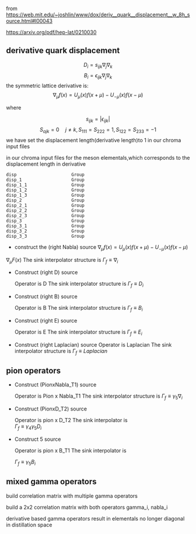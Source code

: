 from https://web.mit.edu/~joshlin/www/dox/deriv__quark__displacement__w_8h_source.html#l00043

https://arxiv.org/pdf/hep-lat/0210030

## derivative quark displacement

$$D_i = s_{ijk}\nabla_j\nabla_k$$
$$B_i = \epsilon_{ijk}\nabla_j\nabla_k$$
the symmetric lattice derivative is:
$$\nabla_\mu f(x) = U_\mu(x)f(x+\mu) - U_{-\mu}(x)f(x-\mu)$$

where
 
$$s_{ijk} = |\epsilon_{ijk}|$$
$$S_{\alpha jk} = 0\quad j\ne k, S_{111}=S_{222}=1, S_{122}=S_{233}=-1$$
we have set the displacement length(derivative length)to 1 in our chroma input files

in our chroma input files for the meson elementals,which corresponds to the displacement length in derivative
```
disp                     Group
disp_1                   Group
disp_1_1                 Group
disp_1_2                 Group
disp_1_3                 Group
disp_2                   Group
disp_2_1                 Group
disp_2_2                 Group
disp_2_3                 Group
disp_3                   Group
disp_3_1                 Group
disp_3_2                 Group
disp_3_3                 Group
```
* construct the (right Nabla) source 
$\nabla_\mu f(x) = U_\mu(x)f(x+\mu) - U_{-\mu}(x)f(x-\mu)$

$\nabla_\mu F(x)$
    The sink interpolator structure is
    $\Gamma_f \equiv \nabla_i$

* Construct (right D) source

    Operator is  D
    The sink interpolator structure is
    $\Gamma_f \equiv D_i$

* Construct (right B) source

    Operator is  B
    The sink interpolator structure is
    $\Gamma_f \equiv B_i$

* Construct (right E) source

    Operator is  E
    The sink interpolator structure is
    $\Gamma_f \equiv E_i$

* Construct (right Laplacian) source
       Operator is  Laplacian
      The sink interpolator structure is
      $\Gamma_f \equiv Laplacian$
## pion operators 

* Construct (PionxNabla_T1) source
     
    Operator is  Pion x Nabla_T1
    The sink interpolator structure is
    $\Gamma_f \equiv \gamma_5\nabla_i$

* Construct (PionxD_T2) source
     
    Operator is  pion x D_T2
    The sink interpolator is   
    $\Gamma_f \equiv \gamma_4\gamma_5 D_i$  

* Construct 5 source

    Operator is  pion x B_T1
    The sink interpolator is   

    $\Gamma_f \equiv \gamma_5 B_i$  

## mixed gamma operators 

build correlation matrix with multiple gamma operators 

build a 2x2 correlation matrix with both operators gamma_i, nabla_i

derivative based gamma operators result in elementals no longer diagonal in distillation space 

